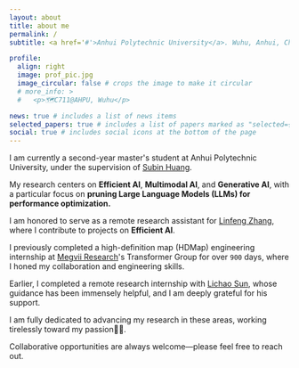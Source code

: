 ```yaml
---
layout: about
title: about me
permalink: /
subtitle: <a href='#'>Anhui Polytechnic University</a>. Wuhu, Anhui, China. jorji.chen AT gmail DOT com.

profile:
  align: right
  image: prof_pic.jpg
  image_circular: false # crops the image to make it circular
  # more_info: >
  #   <p>🗺️C711@AHPU, Wuhu</p>

news: true # includes a list of news items
selected_papers: true # includes a list of papers marked as "selected={true}"
social: true # includes social icons at the bottom of the page
---
```


I am currently a second-year master's student at Anhui Polytechnic University, under the supervision of <a href="#">Subin Huang</a>.

My research centers on **Efficient AI**, **Multimodal AI**, and **Generative AI**, with a particular focus on **pruning Large Language Models (LLMs) for performance optimization.**

I am honored to serve as a remote research assistant for <a href="https://scholar.google.com/citations?user=AK9VF30AAAAJ&hl">Linfeng Zhang</a>, where I contribute to projects on **Efficient AI**.

I previously completed a high-definition map (HDMap) engineering internship at <a href="https://en.megvii.com/megvii_research">Megvii Research</a>'s Transformer Group for over `900` days, where I honed my collaboration and engineering skills.

Earlier, I completed a remote research internship with <a href="https://lichao-sun.github.io/">Lichao Sun</a>, whose guidance has been immensely helpful, and I am deeply grateful for his support.

I am fully dedicated to advancing my research in these areas, working tirelessly toward my passion🏃‍♂️.

Collaborative opportunities are always welcome—please feel free to reach out.
